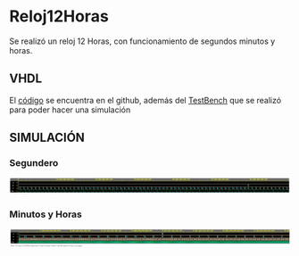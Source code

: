 # Reloj12Horas
Se realizó un reloj 12 Horas, con funcionamiento de segundos minutos y horas.

## VHDL 
El [código]() se encuentra en el github, además del [TestBench]() que se realizó para poder hacer una simulación

## SIMULACIÓN
### Segundero
![Simulación](/segundero.PNG)
### Minutos y Horas
![Simulación](/minutero.PNG)
